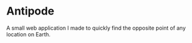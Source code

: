 # Antipode

A small web application I made to quickly find the opposite point of any location on Earth.